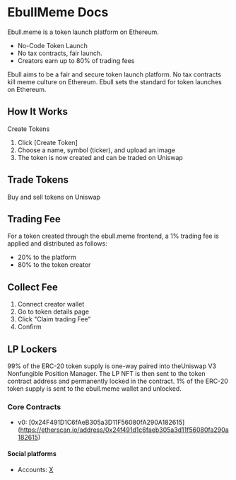 # EbullMeme Docs
Ebull.meme is a token launch platform on Ethereum.
- No-Code Token Launch
- No tax contracts, fair launch.
- Creators earn up to 80% of trading fees

Ebull aims to be a fair and secure token launch platform. No tax contracts kill meme culture on Ethereum. Ebull sets the standard for token launches on Ethereum.

## How It Works
Create Tokens
1. Click [Create Token]
2. Choose a name, symbol (ticker), and upload an image
3. The token is now created and can be traded on Uniswap

## Trade Tokens
Buy and sell tokens on Uniswap

## Trading Fee
For a token created through the ebull.meme frontend, a 1% trading fee is applied and distributed as follows:
- 20% to the platform
- 80% to the token creator
  
## Collect Fee
1. Connect creator wallet
2. Go to token details page
3. Click "Claim trading Fee"
4. Confirm

## LP Lockers
99% of the ERC-20 token supply is one-way paired into theUniswap V3 Nonfungible Position Manager. The LP NFT is then sent to the token contract address and permanently locked in the contract.
1% of the ERC-20 token supply is sent to the ebull.meme wallet and unlocked.


### Core Contracts

- v0: [0x24F491D1C6fAeB305a3D11F56080fA290A182615] (https://etherscan.io/address/0x24f491d1c6faeb305a3d11f56080fa290a182615)


#### Social platforms
- Accounts: [X](https://x.com/EbullMeme)


